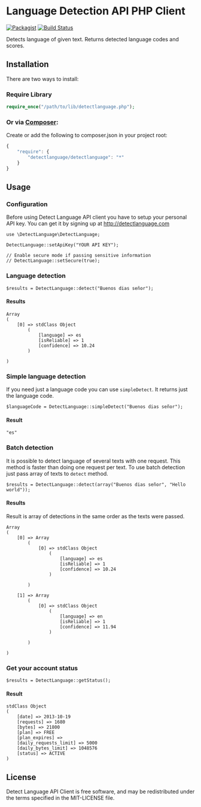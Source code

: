 Language Detection API PHP Client
========

[![Packagist](https://img.shields.io/packagist/v/detectlanguage/detectlanguage.svg)](https://packagist.org/packages/detectlanguage/detectlanguage)
[![Build Status](https://secure.travis-ci.org/detectlanguage/detectlanguage-php.svg)](http://travis-ci.org/detectlanguage/detectlanguage-php)

Detects language of given text. Returns detected language codes and scores.


## Installation

There are two ways to install:

### Require Library

```php
require_once("/path/to/lib/detectlanguage.php");
```

### Or via [Composer](http://getcomposer.org/):

Create or add the following to composer.json in your project root:
```javascript
{
    "require": {
        "detectlanguage/detectlanguage": "*"
    }
}
```

## Usage

### Configuration

Before using Detect Language API client you have to setup your personal API key.
You can get it by signing up at http://detectlanguage.com

    use \DetectLanguage\DetectLanguage;

    DetectLanguage::setApiKey("YOUR API KEY");

    // Enable secure mode if passing sensitive information
    // DetectLanguage::setSecure(true);

### Language detection

    $results = DetectLanguage::detect("Buenos dias señor");

#### Results

    Array
    (
        [0] => stdClass Object
            (
                [language] => es
                [isReliable] => 1
                [confidence] => 10.24
            )

    )

### Simple language detection

If you need just a language code you can use `simpleDetect`. It returns just the language code.

    $languageCode = DetectLanguage::simpleDetect("Buenos dias señor");

#### Result

    "es"

### Batch detection

It is possible to detect language of several texts with one request.
This method is faster than doing one request per text.
To use batch detection just pass array of texts to `detect` method.

    $results = DetectLanguage::detect(array("Buenos dias señor", "Hello world"));

#### Results

Result is array of detections in the same order as the texts were passed.

    Array
    (
        [0] => Array
            (
                [0] => stdClass Object
                    (
                        [language] => es
                        [isReliable] => 1
                        [confidence] => 10.24
                    )

            )

        [1] => Array
            (
                [0] => stdClass Object
                    (
                        [language] => en
                        [isReliable] => 1
                        [confidence] => 11.94
                    )

            )

    )

### Get your account status

    $results = DetectLanguage::getStatus();

#### Result

    stdClass Object
    (
        [date] => 2013-10-19
        [requests] => 1680
        [bytes] => 21800
        [plan] => FREE
        [plan_expires] =>
        [daily_requests_limit] => 5000
        [daily_bytes_limit] => 1048576
        [status] => ACTIVE
    )

## License

Detect Language API Client is free software, and may be redistributed under the terms specified in the MIT-LICENSE file.
